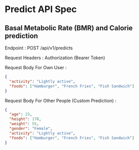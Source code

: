 # Predict API Spec

## Basal Metabolic Rate (BMR) and Calorie prediction

Endpoint : POST /api/v1/predicts

Request Headers : Authorization (Bearer Token)

Request Body For Own User :

```json
{
  "activity": "Lightly active",
  "foods": ["Hamburger", "French Fries", "Fish Sandwich"]
}
```

Request Body For Other People (Custom Prediction) :

```json
{
  "age": 25,
  "height": 170,
  "weight": 55,
  "gender": "Female",
  "activity": "Lightly active",
  "foods": ["Hamburger", "French Fries", "Fish Sandwich"]
}
```
